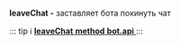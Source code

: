 
**leaveChat -** заставляет бота покинуть чат


::: tip ℹ️
[**leaveChat**   **method**   **bot.api** ](https://core.telegram.org/bots/api#leavechat)
:::




